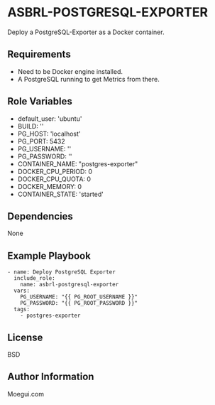 ASBRL-POSTGRESQL-EXPORTER
=========

Deploy a PostgreSQL-Exporter as a Docker container.

Requirements
------------

- Need to be Docker engine installed.
- A PostgreSQL running to get Metrics from there.

Role Variables
--------------

- default_user: 'ubuntu'
- BUILD: ''
- PG_HOST: 'localhost'
- PG_PORT: 5432
- PG_USERNAME: ''
- PG_PASSWORD: ''
- CONTAINER_NAME: "postgres-exporter"
- DOCKER_CPU_PERIOD: 0
- DOCKER_CPU_QUOTA: 0
- DOCKER_MEMORY: 0
- CONTAINER_STATE: 'started'

Dependencies
------------

None

Example Playbook
----------------


    - name: Deploy PostgreSQL Exporter
      include_role:
        name: asbrl-postgresql-exporter
      vars:
        PG_USERNAME: "{{ PG_ROOT_USERNAME }}"
        PG_PASSWORD: "{{ PG_ROOT_PASSWORD }}"
      tags:
        - postgres-exporter

License
-------

BSD

Author Information
------------------

Moegui.com
